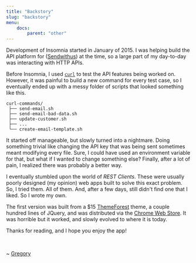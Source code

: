```yaml
---
title: "Backstory"
slug: "backstory"
menu: 
    docs:
        parent: "other"
---
```


Development of Insomnia started in January of 2015. I was helping build the API platform for
([Sendwithus](https://www.sendwithus.com)) at the time, so a large part of my day-to-day was
interacting with HTTP APIs.

Before Insomnia, I used [`curl`](https://curl.haxx.se/) to test the API features being worked on.
However, it was painful to build a new command for every test case, so I eventually ended up with
a messy folder of scripts that looked something like this.

```
curl-commands/
 ├── send-email.sh
 ├── send-email-bad-data.sh
 ├── update-customer.sh
 ├── ...
 └── create-email-template.sh
```

It started off manageable, but slowly turned into a nightmare. Doing something trivial like changing
the API key that was being sent sometimes meant modifying every file. Sure, I could have used an
environment variable for that, but what if I wanted to change something else? Finally, after a lot
of pain, I realized there was probably a better way.

I eventually stumbled upon the world of _REST Clients_. These were usually poorly designed
(my opinion) web apps built to solve this exact problem. So, I tried them. All of them. And,
after a few days, still didn't find one that I liked. So I wrote my own.

The first version was built from a $15 [ThemeForest](https://themeforest.net/) theme, a couple
hundred lines of JQuery, and was distributed via the
[Chrome Web Store](https://chrome.google.com/webstore). It was horrible but it worked, and slowly
evolved to where it is today.

Thanks for reading, and I hope you enjoy the app!

<br>

~ [Gregory](http://schier.co)

